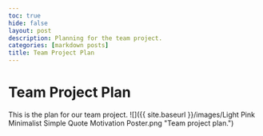```yaml
---
toc: true
hide: false
layout: post
description: Planning for the team project.
categories: [markdown posts]
title: Team Project Plan
---
```

# Team Project Plan

This is the plan for our team project.
![]({{ site.baseurl }}/images/Light Pink Minimalist Simple Quote Motivation Poster.png "Team project plan.")
